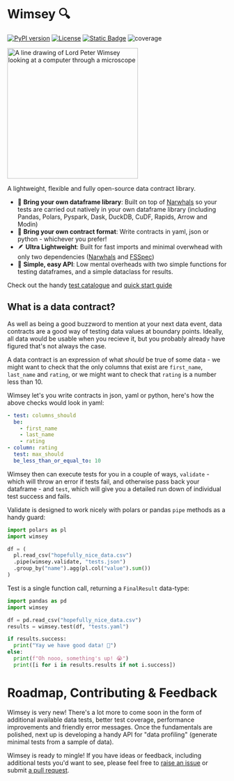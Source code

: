 # Wimsey 🔍

[![PyPI version](https://badge.fury.io/py/wimsey.svg)](https://pypi.org/project/wimsey/)
[![License](https://img.shields.io/github/license/benrutter/wimsey)](https://github.com/benrutter/wimsey/blob/main/LICENSE)
[![Static Badge](https://img.shields.io/badge/Docs-mkdocs-blue)](https://benrutter.github.io/wimsey)
![coverage](https://img.shields.io/badge/coverage-100-green)

<img src="./docs/assets/wimsey-on-a-computer.jpg" alt="A line drawing of Lord Peter Wimsey looking at a computer through a microscope" width="300" />

A lightweight, flexible and fully open-source data contract library.

- 🐋 **Bring your own dataframe library**: Built on top of [Narwhals](https://github.com/narwhals-dev/narwhals) so your tests are carried out natively in your own dataframe library (including Pandas, Polars, Pyspark, Dask, DuckDB, CuDF, Rapids, Arrow and Modin)
- 🎍 **Bring your own contract format**: Write contracts in yaml, json or python - whichever you prefer!
- 🪶 **Ultra Lightweight**: Built for fast imports and minimal overwhead with only two dependencies ([Narwhals](https://github.com/narwhals-dev/narwhals) and [FSSpec](https://github.com/fsspec/filesystem_spec))
- 🥔 **Simple, easy API**: Low mental overheads with two simple functions for testing dataframes, and a simple dataclass for results.

Check out the handy [test catalogue](https://benrutter.github.io/wimsey/possible_tests/) and [quick start guide](https://benrutter.github.io/wimsey/)

## What is a data contract?

As well as being a good buzzword to mention at your next data event, data contracts are a good way of testing data values at boundary points. Ideally, all data would be usable when you recieve it, but you probably already have figured that's not always the case.

A data contract is an expression of what *should* be true of some data - we might want to check that the only columns that exist are `first_name`, `last_name` and `rating`, or we might want to check that `rating` is a number less than 10.

Wimsey let's you write contracts in json, yaml or python, here's how the above checks would look in yaml:

```yaml
- test: columns_should
  be:
    - first_name
    - last_name
    - rating
- column: rating
  test: max_should
  be_less_than_or_equal_to: 10
```

Wimsey then can execute tests for you in a couple of ways, `validate` - which will throw an error if tests fail, and otherwise pass back your dataframe - and `test`, which will give you a detailed run down of individual test success and fails.

Validate is designed to work nicely with polars or pandas `pipe` methods as a handy guard:

```python
import polars as pl
import wimsey

df = (
  pl.read_csv("hopefully_nice_data.csv")
  .pipe(wimsey.validate, "tests.json")
  .group_by("name").agg(pl.col("value").sum())
)
```

Test is a single function call, returning a `FinalResult` data-type:

```python
import pandas as pd
import wimsey

df = pd.read_csv("hopefully_nice_data.csv")
results = wimsey.test(df, "tests.yaml")

if results.success:
  print("Yay we have good data! 🥳")
else:
  print(f"Oh nooo, something's up! 😭")
  print([i for i in results.results if not i.success])
```

# Roadmap, Contributing & Feedback

Wimsey is very new! There's a lot more to come soon in the form of additional available data tests, better test coverage, performance improvements and friendly error messages. Once the fundamentals are polished, next up is developing a handy API for "data profiling" (generate minimal tests from a sample of data).

Wimsey is ready to mingle! If you have ideas or feedback, including additional tests you'd want to see, please feel free to [raise an issue](https://github.com/benrutter/wimsey/issues) or submit [a pull request](https://github.com/benrutter/wimsey/pulls).
